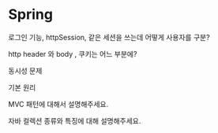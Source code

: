 # Spring

로그인 기능, httpSession, 같은 세션을 쓰는데 어떻게 사용자를 구분?

http header 와 body , 쿠키는 어느 부분에?

동시성 문제

기본 원리

MVC 패턴에 대해서 설명해주세요.

자바 컬렉션 종류와 특징에 대해 설명해주세요.